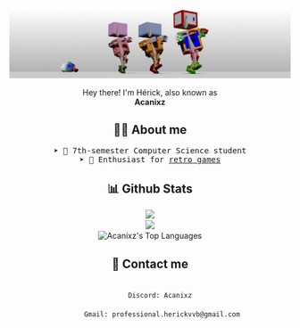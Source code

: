 ![Dynamic Banner](https://github.com/Acanixz/profile-banner/blob/main/main.png)

<div align="center">
  Hey there! I'm Hérick, also known as <br>
  <b>Acanixz</b>

  <h2>👨‍💻 About me</h2>
  
  <div style="font-family: monospace;">
    ➤ 🤖 7th-semester Computer Science student <br>
    ➤ 👾 Enthusiast for <a href="https://retroachievements.org/user/Acanixz">retro games</a>
  </div>

  <h2>📊 Github Stats </h2>
  
  <div>
    <!-- Streak Stats -->
    <picture>
      <source
        srcset="https://streak-stats.demolab.com/?user=Acanixz&theme=github-dark-blue"
        media="(prefers-color-scheme: dark)"
      />
      <source
        srcset="https://streak-stats.demolab.com/?user=Acanixz&theme=meta-light"
        media="(prefers-color-scheme: light), (prefers-color-scheme: no-preference)"
      />
      <img src="https://streak-stats.demolab.com/?user=Acanixz&theme=meta-light" />
    </picture> 
  
  <br>
  <!-- Profile Stats -->
  <picture>
    <source
      srcset="https://github-readme-stats.vercel.app/api?username=Acanixz&show_icons=true&theme=github_dark"
      media="(prefers-color-scheme: dark)"
    />
    <source
      srcset="https://github-readme-stats.vercel.app/api?username=Acanixz&show_icons=true"
      media="(prefers-color-scheme: light), (prefers-color-scheme: no-preference)"
    />
    <img src="https://github-readme-stats.vercel.app/api?username=Acanixz&show_icons=true" />
  </picture>
  
  <br>
  <!-- Top Languages -->
  <picture>
    <source media="(prefers-color-scheme: dark)" srcset="https://github-readme-stats.vercel.app/api/top-langs/?username=Acanixz&layout=pie&hide=VHDL&theme=github_dark">
    <source media="(prefers-color-scheme: light)" srcset="https://github-readme-stats.vercel.app/api/top-langs/?username=Acanixz&layout=pie&hide=VHDL">
    <img alt="Acanixz's Top Languages" src="https://github-readme-stats.vercel.app/api/top-langs/?username=Acanixz&layout=pie&hide=VHDL">
  </picture>
  </div>
  
  <h2>📧 Contact me </h2>
  
  <div>
    <code>
      Discord: Acanixz <br>
      Gmail: professional.herickvvb@gmail.com
    </code>
  </div> 
</div>
